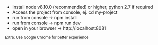 <ul>
    <li>Install node v8.10.0 (recommended) or higher, python 2.7 if required</li>
    <li>Access the project from console, ej. cd my-project</li>
    <li>run from console -> npm install</li>
    <li>run from console -> npm run dev</li>
    <li>open in your browser -> http://localhost:8081</li>
</ul>

<small>Extra: Use Google Chrome for better experience</small>
